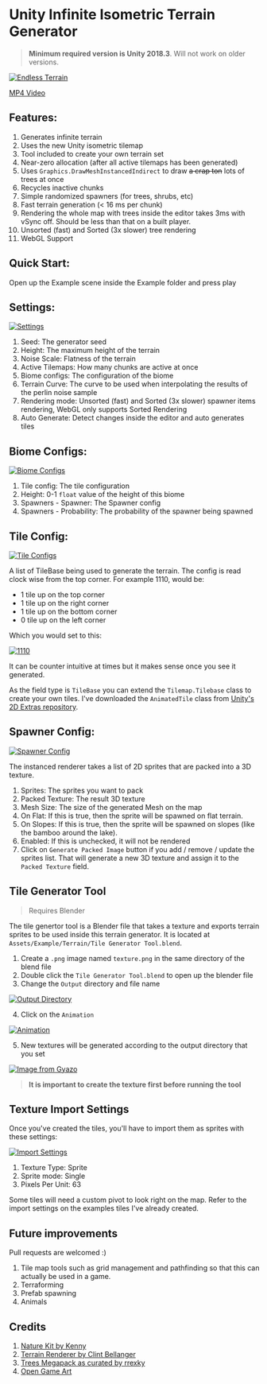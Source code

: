 Unity Infinite Isometric Terrain Generator
=================================

> **Minimum required version is Unity 2018.3**. Will not work on older versions.

[![Endless Terrain](https://i.gyazo.com/c23baacdebd93f8f02caa634cabcf5df.gif)](https://gyazo.com/c23baacdebd93f8f02caa634cabcf5df)

[MP4 Video](https://gyazo.com/c23baacdebd93f8f02caa634cabcf5df)

## Features:

1. Generates infinite terrain
2. Uses the new Unity isometric tilemap
3. Tool included to create your own terrain set
4. Near-zero allocation (after all active tilemaps has been generated)
5. Uses `Graphics.DrawMeshInstancedIndirect` to draw ~~a crap ton~~ lots of trees at once
6. Recycles inactive chunks
7. Simple randomized spawners (for trees, shrubs, etc)
8. Fast terrain generation (< 16 ms per chunk)
9. Rendering the whole map with trees inside the editor takes 3ms with vSync off. Should be less than that on a built player.
10. Unsorted (fast) and Sorted (3x slower) tree rendering
11. WebGL Support

## Quick Start:

Open up the Example scene inside the Example folder and press play 

## Settings:

[![Settings](https://i.gyazo.com/b76ce447800d593d1438cad92a83d920.png)](https://gyazo.com/b76ce447800d593d1438cad92a83d920)

1. Seed: The generator seed
2. Height: The maximum height of the terrain
3. Noise Scale: Flatness of the terrain
4. Active Tilemaps: How many chunks are active at once
5. Biome configs: The configuration of the biome
6. Terrain Curve: The curve to be used when interpolating the results of the perlin noise sample
7. Rendering mode: Unsorted (fast) and Sorted (3x slower) spawner items rendering, WebGL only supports Sorted Rendering
8. Auto Generate: Detect changes inside the editor and auto generates tiles

## Biome Configs:

[![Biome Configs](https://i.gyazo.com/8ea76d7b586b2135660135bd44616103.png)](https://gyazo.com/8ea76d7b586b2135660135bd44616103)

1. Tile config: The tile configuration
2. Height: 0-1 `float` value of the height of this biome
3. Spawners - Spawner: The Spawner config
4. Spawners - Probability: The probability of the spawner being spawned

## Tile Config:

[![Tile Configs](https://i.gyazo.com/2c57989243fe668cbdf5b77a58107085.png)](https://gyazo.com/2c57989243fe668cbdf5b77a58107085)

A list of TileBase being used to generate the terrain. The config is read clock wise from the top corner. For example 1110, would be:

- 1 tile up on the top corner
- 1 tile up on the right corner
- 1 tile up on the bottom corner
- 0 tile up on the left corner

Which you would set to this:

[![1110](https://i.gyazo.com/4301a16de541fa600894a06bfc02f119.png)](https://gyazo.com/4301a16de541fa600894a06bfc02f119)

It can be counter intuitive at times but it makes sense once you see it generated.

As the field type is `TileBase` you can extend the `Tilemap.Tilebase` class to create your own tiles. I've downloaded the `AnimatedTile` class from [Unity's 2D Extras repository](https://github.com/Unity-Technologies/2d-extras/).

## Spawner Config:

[![Spawner Config](https://i.gyazo.com/7801fc7c2c932d4eee77a2d1a861b19d.png)](https://gyazo.com/7801fc7c2c932d4eee77a2d1a861b19d)

The instanced renderer takes a list of 2D sprites that are packed into a 3D texture.

1. Sprites: The sprites you want to pack
2. Packed Texture: The result 3D texture
3. Mesh Size: The size of the generated Mesh on the map
4. On Flat: If this is true, then the sprite will be spawned on flat terrain.
5. On Slopes: If this is true, then the sprite will be spawned on slopes (like the bamboo around the lake).
6. Enabled: If this is unchecked, it will not be rendered
7. Click on `Generate Packed Image` button if you add / remove / update the sprites list. That will generate a new 3D texture and assign it to the `Packed Texture` field.

## Tile Generator Tool

> Requires Blender

The tile genertor tool is a Blender file that takes a texture and exports terrain sprites to be used inside this terrain generator. It is located at  `Assets/Example/Terrain/Tile Generator Tool.blend`.

1. Create a `.png` image named `texture.png` in the same directory of the blend file
2. Double click the `Tile Generator Tool.blend` to open up the blender file
3. Change the `Output` directory and file name

[![Output Directory](https://i.gyazo.com/9f8da7c3a4fcf64228ad63118209c875.png)](https://gyazo.com/9f8da7c3a4fcf64228ad63118209c875)

4. Click on the `Animation` 

[![Animation](https://i.gyazo.com/4df06d853db9d7e2375906b13a2f6b9b.png)](https://gyazo.com/4df06d853db9d7e2375906b13a2f6b9b)

5. New textures will be generated according to the output directory that you set 

[![Image from Gyazo](https://i.gyazo.com/6d3cde69ab042ae0b98763a7f8870e81.png)](https://gyazo.com/6d3cde69ab042ae0b98763a7f8870e81)

> **It is important to create the texture first before running the tool**


## Texture Import Settings

Once you've created the tiles, you'll have to import them as sprites with these settings:

[![Import Settings](https://i.gyazo.com/a0b1082c7ca7514b4cbc1d01c660f5cb.png)](https://gyazo.com/a0b1082c7ca7514b4cbc1d01c660f5cb)

1. Texture Type: Sprite
2. Sprite mode: Single
3. Pixels Per Unit: 63

Some tiles will need a custom pivot to look right on the map. Refer to the import settings on the examples tiles I've already created.

## Future improvements 

Pull requests are welcomed :)

1. Tile map tools such as grid management and pathfinding so that this can actually be used in a game.
2. Terraforming
3. Prefab spawning
4. Animals

## Credits

1. [Nature Kit by Kenny](https://kenney.nl/assets/nature-kit)
2. [Terrain Renderer by Clint Bellanger](https://opengameart.org/content/terrain-renderer)
3. [Trees Megapack as curated by rrexky](https://opengameart.org/content/trees-mega-pack-cc-by-30-0)
4. [Open Game Art](https://opengameart.org)

